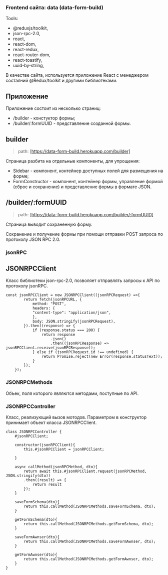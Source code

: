 ### Frontend сайта: data (data-form-build)

Tools:
- @reduxjs/toolkit,
- json-rpc-2.0,
- react,
- react-dom,
- react-redux,
- react-router-dom,
- react-toastify,
- uuid-by-string,



В качестве сайта, используется приложение React с менеджером состаяний @Redux/toolkit и другими библиотеками.

## Приложение

Приложение состоит из несколько страниц:
- /builder - констуктор формы;
- /builder/:formUUID - представление созданной формы.

## builder
> path: [https://data-form-build.herokuapp.com/builder]

Страница разбита на отдельные компоненты, для упрощения:
- Sidebar - компонент, контейнер доступных полей для размещения на форме;
- FormConstructor - компонент, контейнер формы, управление формой (сброс и сохранение) и представление формы в формате JSON.


## /builder/:formUUID
> path: [https://data-form-build.herokuapp.com/builder/:formUUID]


Страница выводит сохраненную форму.


Сохранение и получение формы при помощи отправки POST запроса по протоколу JSON RPC 2.0.

### jsonRPC
## JSONRPCClient
Класс библиотеки json-rpc-2.0, позволяет отправлять запросы к API по протоколу jsonRPC.

```
const jsonRPCClient = new JSONRPCClient((jsonRPCRequest) =>{
        return fetch(jsonRPCURL, {
            method: "POST",
            headers: {
            "content-type": "application/json",
            },
            body: JSON.stringify(jsonRPCRequest),
        }).then((response) => {
            if (response.status === 200) {
                return response
                    .json()
                    .then((jsonRPCResponse) => jsonRPCClient.receive(jsonRPCResponse));
            } else if (jsonRPCRequest.id !== undefined) {
                return Promise.reject(new Error(response.statusText));
            }
        });
    });
```

### JSONRPCMethods
Объек, поля которого являются методами, поступные по API.


### JSONRPCController
Класс, реализующий вызов мотодов. Параметром в конструктор принимает объект класса JSONRPCClient.

```
class JSONRPCController {
    #jsonRPCClient;

    constructor(jsonRPCClient){
        this.#jsonRPCClient = jsonRPCClient;
    
    }

    async callMethod(jsonRPCMethod, dto){
        return await this.#jsonRPCClient.request(jsonRPCMethod, JSON.stringify(dto))
        .then((result) => {
            return result
        });
    }

    saveFormSchema(dto){
        return this.callMethod(JSONRPCMethods.saveFormSchema, dto);
    }

    getFormSchema(dto){
        return this.callMethod(JSONRPCMethods.getFormSchema, dto);
    }

    saveFormAwnser(dto){
        return this.callMethod(JSONRPCMethods.saveFormAwnser, dto);
    }

    getFormAwnser(dto){
        return this.callMethod(JSONRPCMethods.getFormAwnser, dto);
    }
}
```